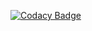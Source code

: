 [![Codacy Badge](https://app.codacy.com/project/badge/Grade/d38ae93178b34c72a29d40d03481ad41)](https://app.codacy.com/gh/LanchesThomas/snowtricks/dashboard?utm_source=gh&utm_medium=referral&utm_content=&utm_campaign=Badge_grade)